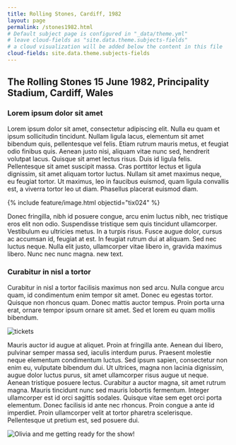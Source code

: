 ```yaml
---
title: Rolling Stones, Cardiff, 1982
layout: page
permalink: /stones1982.html
# Default subject page is configured in "_data/theme.yml"
# leave cloud-fields as "site.data.theme.subjects-fields"
# a cloud visualization will be added below the content in this file
cloud-fields: site.data.theme.subjects-fields
---
```


## The Rolling Stones 15 June 1982, Principality Stadium, Cardiff, Wales

### Lorem ipsum dolor sit amet
Lorem ipsum dolor sit amet, consectetur adipiscing elit. Nulla eu quam et ipsum sollicitudin tincidunt. Nullam ligula lacus, elementum sit amet bibendum quis, pellentesque vel felis. Etiam rutrum mauris metus, et feugiat odio finibus quis. Aenean justo nisi, aliquam vitae nunc sed, hendrerit volutpat lacus. Quisque sit amet lectus risus. Duis id ligula felis. Pellentesque sit amet suscipit massa. Cras porttitor lectus et ligula dignissim, sit amet aliquam tortor luctus. Nullam sit amet maximus neque, eu feugiat tortor. Ut maximus, leo in faucibus euismod, quam ligula convallis est, a viverra tortor leo ut diam. Phasellus placerat euismod diam.

{% include feature/image.html objectid="tix024" %}

Donec fringilla, nibh id posuere congue, arcu enim luctus nibh, nec tristique eros elit non odio. Suspendisse tristique sem quis tincidunt ullamcorper. Vestibulum eu ultricies metus. In a turpis risus. Fusce augue dolor, cursus ac accumsan id, feugiat at est. In feugiat rutrum dui at aliquam. Sed nec luctus neque. Nulla elit justo, ullamcorper vitae libero in, gravida maximus libero. Nunc nec nunc magna. new text.

### Curabitur in nisl a tortor
Curabitur in nisl a tortor facilisis maximus non sed arcu. Nulla congue arcu quam, id condimentum enim tempor sit amet. Donec eu egestas tortor. Quisque non rhoncus quam. Donec mattis auctor tempus. Proin porta urna erat, ornare tempor ipsum ornare sit amet. Sed et lorem eu quam mollis bibendum.

![tickets](/rock-show/images/stones1982_01.jpg)

Mauris auctor id augue at aliquet. Proin at fringilla ante. Aenean dui libero, pulvinar semper massa sed, iaculis interdum purus. Praesent molestie neque elementum condimentum luctus. Sed ipsum sapien, consectetur non enim eu, vulputate bibendum dui. Ut ultrices, magna non lacinia dignissim, augue dolor luctus purus, sit amet ullamcorper risus augue ut neque. Aenean tristique posuere lectus. Curabitur a auctor magna, sit amet rutrum magna. Mauris tincidunt nunc sed mauris lobortis fermentum. Integer ullamcorper est id orci sagittis sodales. Quisque vitae sem eget orci porta elementum. Donec facilisis id ante nec rhoncus. Proin congue a ante id imperdiet. Proin ullamcorper velit at tortor pharetra scelerisque. Pellentesque ut pretium est, sed posuere dui.

![Olivia and me getting ready for the show!](/rock-show/images/stones1982_02.jpg)




















